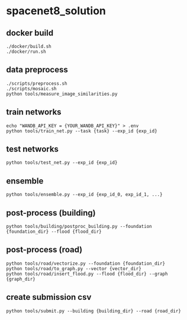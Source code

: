 # spacenet8_solution

## docker build

```
./docker/build.sh
./docker/run.sh
```

## data preprocess

```
./scripts/preprocess.sh
./scripts/mosaic.sh
python tools/measure_image_similarities.py
```

## train networks

```
echo "WANDB_API_KEY = {YOUR_WANDB_API_KEY}" > .env
python tools/train_net.py --task {task} --exp_id {exp_id}
```

## test networks

```
python tools/test_net.py --exp_id {exp_id}
```

## ensemble

```
python tools/ensemble.py --exp_id {exp_id_0, exp_id_1, ...}
```

## post-process (building)

```
python tools/building/postproc_building.py --foundation {foundation_dir} --flood {flood_dir}
```

## post-process (road)

```
python tools/road/vectorize.py --foundation {foundation_dir}
python tools/road/to_graph.py --vector {vector_dir}
python tools/road/insert_flood.py --flood {flood_dir} --graph {graph_dir}
```

## create submission csv

```
python tools/submit.py --building {building_dir} --road {road_dir}
```
